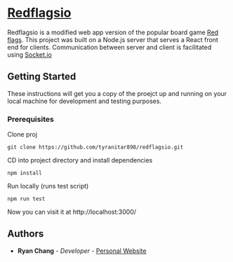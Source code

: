 # [Redflagsio](https://redflagsio.herokuapp.com/)

Redflagsio is a modified web app version of the popular board game [Red flags](https://store.skybound.com/products/red-flags-main-card-game?variant=11215546054). This project was built on a Node.js server that serves a React front end for clients. Communication between server and client is facilitated using [Socket.io](https://socket.io/)

## Getting Started

These instructions will get you a copy of the proejct up and running on your local machine for development and testing purposes.

### Prerequisites

Clone proj

```
git clone https://github.com/tyranitar898/redflagsio.git
```

CD into project directory and install dependencies

```
npm install
```

Run locally (runs test script)

```
npm run test
```

Now you can visit it at http://localhost:3000/

## Authors

- **Ryan Chang** - _Developer_ - [Personal Website](https://tyranitar898.github.io/UofT/)
